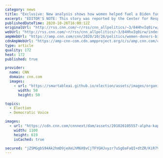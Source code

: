 ```yaml
---
category: news
title: "Exclusive: New analysis shows how women helped fuel a Biden fundraising surge"
excerpt: "EDITOR'S NOTE: This story was reported by the Center for Responsive Politics and CNN.\n    \n"
publishedDateTime: 2020-10-26T16:00:12Z
originalUrl: "http://rss.cnn.com/~r/rss/cnn_allpolitics/~3/84HhvIq0irw/index.html"
webUrl: "http://rss.cnn.com/~r/rss/cnn_allpolitics/~3/84HhvIq0irw/index.html"
ampWebUrl: "https://amp.cnn.com/cnn/2020/10/26/politics/women-donors-biden-fundraising/index.html"
cdnAmpWebUrl: "https://amp-cnn-com.cdn.ampproject.org/c/s/amp.cnn.com/cnn/2020/10/26/politics/women-donors-biden-fundraising/index.html"
type: article
quality: 172
heat: 172
published: true

provider:
  name: CNN
  domain: cnn.com
  images:
    - url: "https://smartableai.github.io/election/assets/images/organizations/cnn.com-50x50.jpg"
      width: 50
      height: 50

topics:
  - Election
  - Democratic Voice

images:
  - url: "https://cdn.cnn.com/cnnnext/dam/assets/201026105557-alpha-kappa-alpha-harris-biden-supporters-super-tease.jpg"
    width: 1100
    height: 619
    isCached: true

secured: "jZSMGgbS94Ak2hmD9jeXeLhM6X8vCjTFYGHJvyzr7uSgOaFaQI+dtZR/KiR7VmuAhb7FjlUuFtP4GRRcAxndFkBAwpdJgT8Jvre6wv3mB7tFw3K3apuXYmajRiFD0o5FXjtOUgZ3jdOQC7gmp6Ej8SE0zLrqL5Nleus/80ZcQFfirWlZcvwIsiC7KYpolotSM09XqoPFT2iIf5CTdI84YWgkdZFB3E3D9HlyoXThjmAa3tYamfZbYV0fJmGymWDQbbBByvNCiazkzn3s3WLuZzbNuWYbWAGH+g6ucCj09+PWIX4buChKqC3fUHNb9S3FDy9SDdRym1YmMcKeVK8ysbDzgCwsEahu9MT+N6gOCcc=;YuIhBoQ4bcQ6P3An2qIfpg=="
---
```


